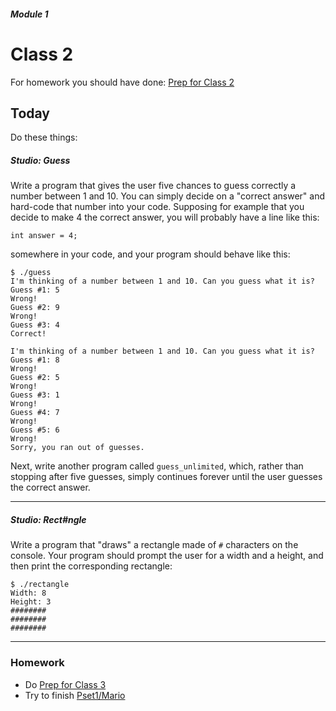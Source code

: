 ##### Module 1
# Class 2

For homework you should have done: [Prep for Class 2](../class2-prep)


## Today

Do these things:

##### Studio: Guess
Write a program that gives the user five chances to guess correctly a  number between 1 and 10. You can simply decide on a "correct answer" and hard-code that number into your code. Supposing for example that you decide to make 4 the correct answer, you will probably have a line like this:
```
int answer = 4;
```
somewhere in your code, and your program should behave like this:

```
$ ./guess
I'm thinking of a number between 1 and 10. Can you guess what it is?
Guess #1: 5
Wrong!
Guess #2: 9
Wrong!
Guess #3: 4
Correct!
```
```
I'm thinking of a number between 1 and 10. Can you guess what it is?
Guess #1: 8
Wrong!
Guess #2: 5
Wrong!
Guess #3: 1
Wrong!
Guess #4: 7
Wrong!
Guess #5: 6
Wrong!
Sorry, you ran out of guesses.
```
Next, write another program called `guess_unlimited`, which, rather than stopping after five guesses, simply continues forever until the user guesses the correct answer.

***

##### Studio: Rect#ngle
Write a program that "draws" a rectangle made of `#` characters on the console. Your program should prompt the user for a width and a height, and then print the corresponding rectangle:

```
$ ./rectangle
Width: 8
Height: 3
########
########
########
```

***

### Homework
* Do [Prep for Class 3](../class3-prep)
* Try to finish [Pset1/Mario](http://cdn.cs50.net/2015/fall/psets/1/pset1/pset1.html#itsa_mario)
